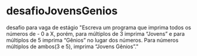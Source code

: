 # desafioJovensGenios
desafio para vaga de estágio
"Escreva um programa que imprima todos os números de -
0 a X, porém, para múltiplos de 3 imprima “Jovens” e para
múltiplos de 5 imprima “Gênios” no lugar dos números.
Para números múltiplos de ambos(3 e 5), imprima “Jovens
Gênios”."
